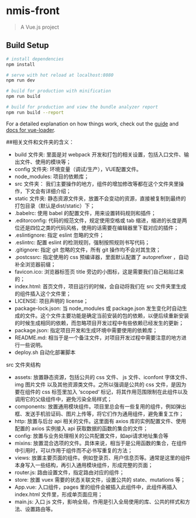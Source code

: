 # nmis-front

> A Vue.js project

## Build Setup

``` bash
# install dependencies
npm install

# serve with hot reload at localhost:8080
npm run dev

# build for production with minification
npm run build

# build for production and view the bundle analyzer report
npm run build --report
```

For a detailed explanation on how things work, check out the [guide](http://vuejs-templates.github.io/webpack/) and [docs for vue-loader](http://vuejs.github.io/vue-loader).



##相关文件和文件夹的含义：
* build 文件夹: 里面是对 webpack 开发和打包的相关设置，包括入口文件、输出文件、使用的模块等；
* config 文件夹: 环境变量（调试/生产），VUE配置文件。
* node_modules: 项目的依赖库；
* src 文件夹： 我们主要操作的地方，组件的增加修改等都在这个文件夹里操作，下文会有详细介绍；
* static 文件夹: 静态资源文件夹，放置不会变动的资源，直接被复制到最终的打包目录（默认是dist/static）下；
*  .babelrc: 使用 babel 的配置文件，用来设置转码规则和插件；
* .editorconfig: 代码的规范文件，规定使用空格或 tab 缩进，缩进的长度是两位还是四位之类的代码风格，使用的话需要在编辑器里下载对应的插件；
* .eslintignore: 指定 eslint 忽略的文件；
* .eslintrc: 配置 eslint 的检测规则，强制按照规则书写代码；
* .gitignore: 指定 git 忽略的文件，所有 git 操作均不会对其生效；
* .postcssrc: 指定使用的 css 预编译器，里面默认配置了 autoprefixer ，自动补全浏览器前缀；
* favicon.ico: 浏览器标签页 title 旁边的小图标，这是需要我们自己粘贴过来的；
* index.html: 首页文件，项目运行的时候，会自动将我们在 src 文件夹里生成的组件插入这个文件里；
* LICENSE: 项目声明的 license；
* package-lock.json: 当 node_modules 或 package.json 发生变化时自动生成的文件。这个文件主要功能是确定当前安装的包的依赖，以便后续重新安装的时候生成相同的依赖，而忽略项目开发过程中有些依赖已经发生的更新；
* package.json: 指定项目开发和生成环境中需要使用的依赖库；
* README.md: 相当于是一个备注文件，对项目开发过程中需要注意的地方进行一些说明。
* deploy.sh 自动化部署脚本

src 文件夹结构
* assets: 放置静态资源，包括公共的 css 文件、 js 文件、iconfont 字体文件、img 图片文件 以及其他资源类文件。之所以强调是公共的 css 文件，是因为要在组件的 css 标签里加入 ‘scoped‘ 标记，将其作用范围限制在此组件以及调用它的父级组件中，避免污染全局样式；
* components: 放置通用模块组件。项目里总会有一些复用的组件，例如弹出框、发送手机验证码、图片上传等，将它们作为通用组件，避免重复工作；
* http: 放置与后台 api 相关的文件。这里面有 axios 库的实例配置文件、使用配置的 axios 实例接入 api 获取数据的函数的集合的文件；
* config: 放置与业务处理相关的公共配置文件，如api请求地址集合等
* mixins: 放置混合选项的文件。具体来说，相当于是公用函数的集合，在组件中引用时，可以作用于组件而不必书写重复的方法；
* views: 放置主要页面的组件。例如登录页、用户信息页等。通常是这里的组件本身写入一些结构，再引入通用模块组件，形成完整的页面；
* router.js: 路由设置文件，指定路由对应的组件；
* store: 放置 vuex 需要的状态关联文件，设置公共的 state、mutations 等；
* App.vue: 入口组件，pages 里的组件会被插入此组件中，此组件再插入 index.html 文件里，形成单页面应用；
* main.js: 入口 js 文件，影响全局，作用是引入全局使用的库、公共的样式和方法、设置路由等。
